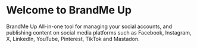 
# Welcome to BrandMe Up

BrandMe Up All-in-one tool for managing your social accounts, and publishing content on social media platforms such as Facebook, Instagram, X, LinkedIn, YouTube, Pinterest, TikTok and Mastadon.
